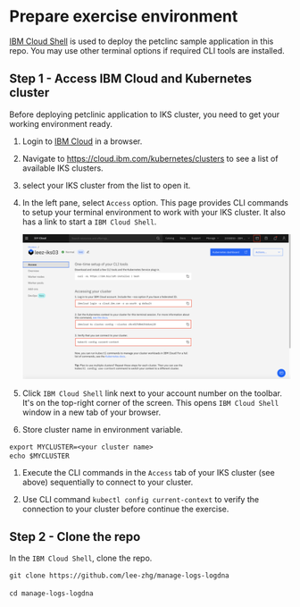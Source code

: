 # Prepare exercise environment

[IBM Cloud Shell](https://cloud.ibm.com/shell) is used to deploy the petclinc sample application in this repo. You may use other terminal options if required CLI tools are installed.

## Step 1 - Access IBM Cloud and Kubernetes cluster

Before deploying petclinic application to IKS cluster, you need to get your working environment ready.

1. Login to [IBM Cloud](https://cloud.ibm.com) in a browser.

1. Navigate to https://cloud.ibm.com/kubernetes/clusters to see a list of available IKS clusters.

1. select your IKS cluster from the list to open it.

1. In the left pane, select `Access` option. This page provides CLI commands to setup your terminal environment to work with your IKS cluster. It also has a link to start a `IBM Cloud Shell`.

    !["access_iks_cluster"](doc/images/access_iks_cluster.png)

1. Click `IBM Cloud Shell` link next to your account number on the toolbar. It's on the top-right corner of the screen. This opens `IBM Cloud Shell` window in a new tab of your browser.

1. Store cluster name in environment variable.

  ```
  export MYCLUSTER=<your cluster name>
  echo $MYCLUSTER
  ```

1. Execute the CLI commands in the `Access` tab of your IKS cluster (see above) sequentially to connect to your cluster.

1. Use CLI command `kubectl config current-context` to verify the connection to your cluster before continue the exercise.


## Step 2 - Clone the repo

In the `IBM Cloud Shell`, clone the repo.

  ```
  git clone https://github.com/lee-zhg/manage-logs-logdna

  cd manage-logs-logdna
  ```


